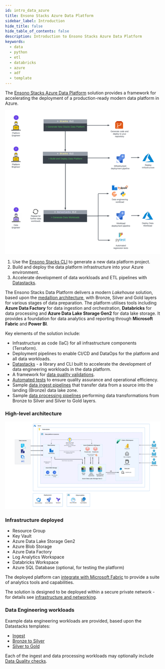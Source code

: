 ```yaml
---
id: intro_data_azure
title: Ensono Stacks Azure Data Platform
sidebar_label: Introduction
hide_title: false
hide_table_of_contents: false
description: Introduction to Ensono Stacks Azure Data Platform
keywords:
  - data
  - python
  - etl
  - databricks
  - azure
  - adf
  - template
---
```


The [Ensono Stacks Azure Data Platform](https://github.com/ensono/stacks-azure-data) solution provides
a framework for accelerating the deployment of a production-ready modern data platform in Azure.

![Ensono Stacks Data Overview](images/stacks-data-overview.png)

1. Use the [Ensono Stacks CLI](../../../stackscli/about) to generate a new data platform project.
2. Build and deploy the data platform infrastructure into your Azure environment.
3. Accelerate development of data workloads and ETL pipelines with [Datastacks](/data_engineering/datastacks.md).

The Ensono Stacks Data Platform delivers a modern _Lakehouse_ solution, based upon the [medallion architecture](/data_engineering/data_engineering_intro_azure.md#medallion-architecture), with Bronze, Silver and Gold layers for various stages of data preparation. The platform utilises tools including **Azure Data Factory** for data ingestion and orchestration, **Databricks** for data processing and **Azure Data Lake Storage Gen2** for data lake storage. It provides a foundation for data analytics and reporting through **Microsoft Fabric** and **Power BI**.

Key elements of the solution include:

- Infrastructure as code (IaC) for all infrastructure components (Terraform).
- Deployment pipelines to enable CI/CD and DataOps for the platform and all data workloads.
- [Datastacks](./data_engineering/datastacks.md) - a library and CLI built to accelerate the development of data engineering
workloads in the data platform.
- A framework for [data quality validations](./data_engineering/data_quality_azure.md).
- [Automated tests](./data_engineering/testing_data_azure.md) to ensure quality assurance and operational efficiency.
- Sample [data ingest pipelines](./data_engineering/ingest_data_azure.md) that transfer data from a source into the landing (Bronze) data lake zone.
- Sample [data processing pipelines](./data_engineering/data_processing.md) performing data transformations from Bronze to Silver and Silver to Gold layers.

### High-level architecture

![High-level architecture](./images/Stacks_Azure_Data_Platform-HLD.png)

### Infrastructure deployed

- Resource Group
- Key Vault
- Azure Data Lake Storage Gen2
- Azure Blob Storage
- Azure Data Factory
- Log Analytics Workspace
- Databricks Workspace
- Azure SQL Database (optional, for testing the platform)

The deployed platform can [integrate with Microsoft Fabric](./data_engineering/data_engineering_intro_azure.md#fabric-lakehouse) to provide a suite of analytics tools and capabilities.

The solution is designed to be deployed within a secure private network - for details see [infrastructure and networking](./infrastructure_data_azure.md).

### Data Engineering workloads

Example data engineering workloads are provided, based upon the Datastacks templates:

- [Ingest](./data_engineering/ingest_data_azure.md)
- [Bronze to Silver](./data_engineering/data_processing.md)
- [Silver to Gold](./data_engineering/data_processing.md)

Each of the ingest and data processing workloads may optionally include [Data Quality checks](./data_engineering/data_quality_azure.md).
